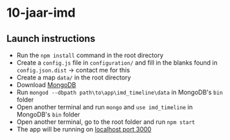 # 10-jaar-imd

## Launch instructions

- Run the `npm install` command in the root directory
- Create a `config.js` file in `configuration/` and fill in the blanks found in `config.json.dist` -> contact me for this
- Create a map `data/` in the root directory
- Download [MongoDB](https://www.mongodb.org/downloads)
- Run `mongod --dbpath path\to\app\imd_timeline\data` in MongoDB's `bin` folder
- Open another terminal and run `mongo` and `use imd_timeline` in MongoDB's `bin` folder
- Open another terminal, go to the root folder and run `npm start`
- The app will be running on [localhost port 3000](http://localhost:3000)
